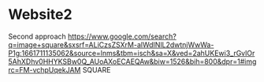 # Website2
Second approach
https://www.google.com/search?q=image+square&sxsrf=ALiCzsZSXrM-alWdINlL2dwtnjWwWa-P1g:1661711135062&source=lnms&tbm=isch&sa=X&ved=2ahUKEwi3_rGvlOr5AhXDhv0HHYKSBw0Q_AUoAXoECAEQAw&biw=1526&bih=800&dpr=1#imgrc=FM-vchpUqekJAM SQUARE
